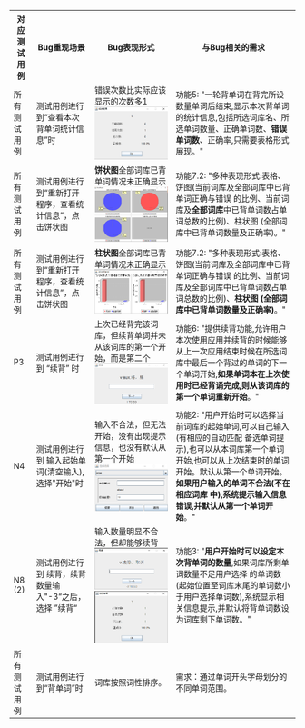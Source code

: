 <table>
<tr>
<th>对应测试用例</th>
<th>Bug重现场景</th>
<th>Bug表现形式</th>
<th>与Bug相关的需求</th>
</tr>

<tr>
<td>所有测试用例</td>
<td>
测试用例进行到“查看本次背单词统计信息”时
</td>

<td>
错误次数比实际应该显示的次数多1 <img src="./bug_examples/P2.png">
</td>

<td>
功能5: "一轮背单词在背完所设数量单词后结束,显示本次背单词的统计信息,包括所选词库名、所选单词数量、正确单词数、<b>错误单词数</b>、正确率,只需要表格形式展现。"
</td>
</tr>

<tr>
<td>所有测试用例</td>
<td>
测试用例进行到“重新打开程序，查看统计信息”，点击饼状图
</td>

<td>
<b>饼状图</b>全部词库已背单词情况未正确显示 <img src="./bug_examples/P2_info2.png">
</td>

<td>
功能7.2: "多种表现形式:表格、饼图(当前词库及全部词库中已背单词正确与错误 的比例、当前词库及<b>全部词库</b>中已背单词数占单词总数的比例)、柱状图 (全部词库中已背单词数量及正确率)。"
</td>
</tr>

<tr>
<td>所有测试用例</td>
<td>
测试用例进行到“重新打开程序，查看统计信息”，点击饼状图
</td>

<td>
<b>柱状图</b>全部词库已背单词情况未正确显示 <img src="./bug_examples/P2_info3.png">
</td>

<td>
功能7.2: "多种表现形式:表格、饼图(当前词库及全部词库中已背单词正确与错误 的比例、当前词库及全部词库中已背单词数占单词总数的比例)、<b>柱状图 (全部词库中已背单词数量及正确率)</b>。"
</td>
</tr>

<tr>
<td>P3</td>
<td>
测试用例进行到 “续背” 时
</td>

<td>
上次已经背完该词库，但续背单词并未从该词库的第一个开始，而是第二个<img src="./bug_examples/P3.png">
</td>

<td>
功能6: "提供续背功能,允许用户本次使用应用并续背的时候能够从上一次应用结束时候在所选词库中最后一个背过的单词的下一个单词开始,<b>如果单词本在上次使用时已经背诵完成,则从该词库的第一个单词重新开始</b>。"
</td>
</tr>

<tr>
<td>N4</td>
<td>
测试用例进行到 输入起始单词(清空输入), 选择"开始"时
</td>

<td>
输入不合法，但无法开始，没有出现提示信息，也没有默认从第一个开始<img src="./bug_examples/N4.png">
</td>

<td>
功能2: "用户开始时可以选择当前词库的起始单词,可以自己输入(有相应的自动匹配 备选单词提示),也可以从本词库第一个单词开始,也可以从上次结束时的单词开始。默认从第一个单词开始。<b>如果用户输入的单词不合法(不在相应词库 中),系统提示输入信息错误,并默认从第一个单词开始</b>。"
</td>
</tr>

<tr>
<td>N8 (2)</td>
<td>
测试用例进行到 续背，续背数量输入"-3“之后，选择 ”续背“
</td>

<td>
输入数量明显不合法，但却能够续背
<img src="./bug_examples/N8_2.png">
<img src="./bug_examples/N8_2_after.png">
</td>

<td>
功能3: "<b>用户开始时可以设定本次背单词的数量</b>,如果词库所剩单词数量不足用户选择 的单词数(起始位置至词库末尾的单词数小于用户选择单词数),系统显示相 关信息提示,并默认将背单词数设为词库剩下单词数。"
</td>
</tr>

<tr>
<td>所有测试用例</td>
<td>
测试用例进行到“背单词”时
</td>

<td>
词库按照词性排序。
</td>

<td>
需求：通过单词开头字母划分的不同单词范围。
</td>
</tr>
</table>





